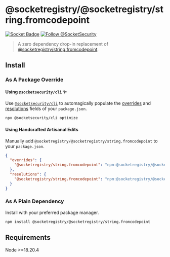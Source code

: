 # @socketregistry/@socketregistry/string.fromcodepoint

[![Socket Badge](https://socket.dev/api/badge/npm/package/@socketregistry/@socketregistry/string.fromcodepoint)](https://socket.dev/npm/package/@socketregistry/@socketregistry/string.fromcodepoint)
[![Follow @SocketSecurity](https://img.shields.io/twitter/follow/SocketSecurity?style=social)](https://twitter.com/SocketSecurity)

> A zero dependency drop-in replacement of
> [@socketregistry/string.fromcodepoint](https://www.npmjs.com/package/@socketregistry/string.fromcodepoint).

## Install

### As A Package Override

#### Using `@socketsecurity/cli` :sparkles:

Use [`@socketsecurity/cli`](https://www.npmjs.com/package/@socketsecurity/cli)
to automagically populate the
[overrides](https://docs.npmjs.com/cli/v9/configuring-npm/package-json#overrides)
and [resolutions](https://yarnpkg.com/configuration/manifest#resolutions) fields
of your `package.json`.

```sh
npx @socketsecurity/cli optimize
```

#### Using Handcrafted Artisanal Edits

Manually add `@socketregistry/@socketregistry/string.fromcodepoint` to your
`package.json`.

```json
{
  "overrides": {
    "@socketregistry/string.fromcodepoint": "npm:@socketregistry/@socketregistry/string.fromcodepoint@^1"
  },
  "resolutions": {
    "@socketregistry/string.fromcodepoint": "npm:@socketregistry/@socketregistry/string.fromcodepoint@^1"
  }
}
```

### As A Plain Dependency

Install with your preferred package manager.

```sh
npm install @socketregistry/@socketregistry/string.fromcodepoint
```

## Requirements

Node &gt;=18.20.4
